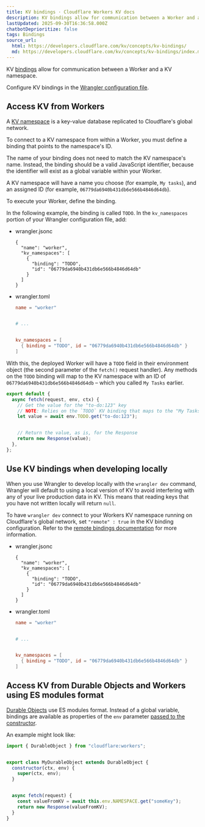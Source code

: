 ```yaml
---
title: KV bindings · Cloudflare Workers KV docs
description: KV bindings allow for communication between a Worker and a KV namespace.
lastUpdated: 2025-09-30T16:36:58.000Z
chatbotDeprioritize: false
tags: Bindings
source_url:
  html: https://developers.cloudflare.com/kv/concepts/kv-bindings/
  md: https://developers.cloudflare.com/kv/concepts/kv-bindings/index.md
---
```


KV [bindings](https://developers.cloudflare.com/workers/runtime-apis/bindings/) allow for communication between a Worker and a KV namespace.

Configure KV bindings in the [Wrangler configuration file](https://developers.cloudflare.com/workers/wrangler/configuration/).

## Access KV from Workers

A [KV namespace](https://developers.cloudflare.com/kv/concepts/kv-namespaces/) is a key-value database replicated to Cloudflare's global network.

To connect to a KV namespace from within a Worker, you must define a binding that points to the namespace's ID.

The name of your binding does not need to match the KV namespace's name. Instead, the binding should be a valid JavaScript identifier, because the identifier will exist as a global variable within your Worker.

A KV namespace will have a name you choose (for example, `My tasks`), and an assigned ID (for example, `06779da6940b431db6e566b4846d64db`).

To execute your Worker, define the binding.

In the following example, the binding is called `TODO`. In the `kv_namespaces` portion of your Wrangler configuration file, add:

* wrangler.jsonc

  ```jsonc
  {
    "name": "worker",
    "kv_namespaces": [
      {
        "binding": "TODO",
        "id": "06779da6940b431db6e566b4846d64db"
      }
    ]
  }
  ```

* wrangler.toml

  ```toml
  name = "worker"


  # ...


  kv_namespaces = [
    { binding = "TODO", id = "06779da6940b431db6e566b4846d64db" }
  ]
  ```

With this, the deployed Worker will have a `TODO` field in their environment object (the second parameter of the `fetch()` request handler). Any methods on the `TODO` binding will map to the KV namespace with an ID of `06779da6940b431db6e566b4846d64db` – which you called `My Tasks` earlier.

```js
export default {
  async fetch(request, env, ctx) {
    // Get the value for the "to-do:123" key
    // NOTE: Relies on the `TODO` KV binding that maps to the "My Tasks" namespace.
    let value = await env.TODO.get("to-do:123");


    // Return the value, as is, for the Response
    return new Response(value);
  },
};
```

## Use KV bindings when developing locally

When you use Wrangler to develop locally with the `wrangler dev` command, Wrangler will default to using a local version of KV to avoid interfering with any of your live production data in KV. This means that reading keys that you have not written locally will return `null`.

To have `wrangler dev` connect to your Workers KV namespace running on Cloudflare's global network, set `"remote" : true` in the KV binding configuration. Refer to the [remote bindings documentation](https://developers.cloudflare.com/workers/development-testing/#remote-bindings) for more information.

* wrangler.jsonc

  ```jsonc
  {
    "name": "worker",
    "kv_namespaces": [
      {
        "binding": "TODO",
        "id": "06779da6940b431db6e566b4846d64db"
      }
    ]
  }
  ```

* wrangler.toml

  ```toml
  name = "worker"


  # ...


  kv_namespaces = [
    { binding = "TODO", id = "06779da6940b431db6e566b4846d64db" }
  ]
  ```

## Access KV from Durable Objects and Workers using ES modules format

[Durable Objects](https://developers.cloudflare.com/durable-objects/) use ES modules format. Instead of a global variable, bindings are available as properties of the `env` parameter [passed to the constructor](https://developers.cloudflare.com/durable-objects/get-started/#2-write-a-durable-object-class).

An example might look like:

```js
import { DurableObject } from "cloudflare:workers";


export class MyDurableObject extends DurableObject {
  constructor(ctx, env) {
    super(ctx, env);
  }


  async fetch(request) {
    const valueFromKV = await this.env.NAMESPACE.get("someKey");
    return new Response(valueFromKV);
  }
}
```
